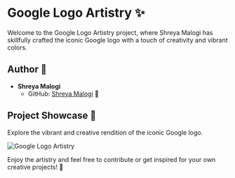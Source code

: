 # Google Logo Artistry ✨

Welcome to the Google Logo Artistry project, where Shreya Malogi has skillfully crafted the iconic Google logo with a touch of creativity and vibrant colors.

## Author 🎨

- **Shreya Malogi**
  - GitHub: [Shreya Malogi](https://github.com/shreyamalogi) 🚀

## Project Showcase 🚀

Explore the vibrant and creative rendition of the iconic Google logo.

![Google Logo Artistry](https://github.com/CodeMacrocosm/Turtle-a-Thon-23/blob/main/Turtle-a-thon/Google%20Logo/google%20logo%20gif.gif)

Enjoy the artistry and feel free to contribute or get inspired for your own creative projects! 🎉




